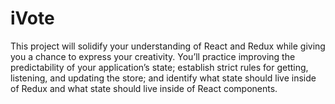 # iVote
This project will solidify your understanding of React and Redux while giving you a chance to express your creativity. You’ll practice improving the predictability of your application’s state; establish strict rules for getting, listening, and updating the store; and identify what state should live inside of Redux and what state should live inside of React components.

